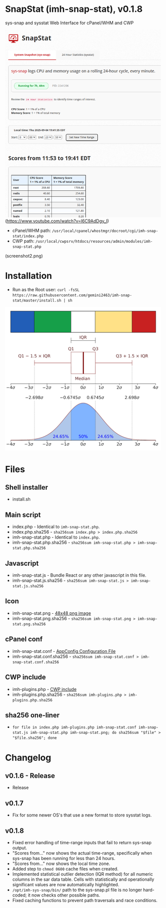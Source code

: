 # SnapStat (imh-snap-stat), v0.1.8

sys-snap and sysstat Web Interface for cPanel/WHM and CWP

[![Demo Video](screenshot.png)](https://www.youtube.com/watch?v=l6C9AdDgy_I)
(https://www.youtube.com/watch?v=l6C9AdDgy_I)

- cPanel/WHM path: `/usr/local/cpanel/whostmgr/docroot/cgi/imh-snap-stat/index.php`
- CWP path: `/usr/local/cwpsrv/htdocs/resources/admin/modules/imh-snap-stat.php`

(screenshot2.png)

# Installation

- Run as the Root user: `curl -fsSL https://raw.githubusercontent.com/gemini2463/imh-snap-stat/master/install.sh | sh`

[![Interquartile range](legend.png)](https://en.wikipedia.org/wiki/Interquartile_range)

# Files

## Shell installer

- install.sh

## Main script

- index.php - Identical to `imh-snap-stat.php`.
- index.php.sha256 - `sha256sum index.php > index.php.sha256`
- imh-snap-stat.php - Identical to `index.php`.
- imh-snap-stat.php.sha256 - `sha256sum imh-snap-stat.php > imh-snap-stat.php.sha256`

## Javascript

- imh-snap-stat.js - Bundle React or any other javascript in this file.
- imh-snap-stat.js.sha256 - `sha256sum imh-snap-stat.js > imh-snap-stat.js.sha256`

## Icon

- imh-snap-stat.png - [48x48 png image](https://api.docs.cpanel.net/guides/guide-to-whm-plugins/guide-to-whm-plugins-plugin-files/#icons)
- imh-snap-stat.png.sha256 - `sha256sum imh-snap-stat.png > imh-snap-stat.png.sha256`

## cPanel conf

- imh-snap-stat.conf - [AppConfig Configuration File](https://api.docs.cpanel.net/guides/guide-to-whm-plugins/guide-to-whm-plugins-appconfig-configuration-file)
- imh-snap-stat.conf.sha256 - `sha256sum imh-snap-stat.conf > imh-snap-stat.conf.sha256`

## CWP include

- imh-plugins.php - [CWP include](https://wiki.centos-webpanel.com/how-to-build-a-cwp-module)
- imh-plugins.php.sha256 - `sha256sum imh-plugins.php > imh-plugins.php.sha256`

## sha256 one-liner

- `for file in index.php imh-plugins.php imh-snap-stat.conf imh-snap-stat.js imh-snap-stat.php imh-snap-stat.png; do sha256sum "$file" > "$file.sha256"; done`

# Changelog

## v0.1.6 - Release

- Release

## v0.1.7

- Fix for some newer OS's that use a new format to store sysstat logs.

## v0.1.8

- Fixed error handling of time-range inputs that fail to return sys-snap output.
- "Scores from..." now shows the actual time-range, specifically when sys-snap has been running for less than 24 hours.
- "Scores from..." now shows the local time zone.
- Added step to `chmod 0600` cache files when created.
- Implemented statistical outlier detection (IQR method) for all numeric columns in the sar data table. Cells with statistically and operationally significant values are now automatically highlighted.
- `/opt/imh-sys-snap/bin/` path to the sys-snap.pl file is no longer hard-coded; it now checks other possible paths.
- Fixed caching functions to prevent path traversals and race conditions.
